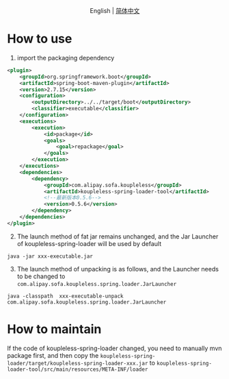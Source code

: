 <div align="center">

English | [简体中文](./README-zh_CN.md)

</div>

# How to use

1. import the packaging dependency
```xml
<plugin>
    <groupId>org.springframework.boot</groupId>
    <artifactId>spring-boot-maven-plugin</artifactId>
    <version>2.7.15</version>
    <configuration>
        <outputDirectory>../../target/boot</outputDirectory>
        <classifier>executable</classifier>
    </configuration>
    <executions>
        <execution>
            <id>package</id>
            <goals>
                <goal>repackage</goal>
            </goals>
        </execution>
    </executions>
    <dependencies>
        <dependency>
            <groupId>com.alipay.sofa.koupleless</groupId>
            <artifactId>koupleless-spring-loader-tool</artifactId>
            <!--最新版本0.5.6-->
            <version>0.5.6</version>
        </dependency>
    </dependencies>
</plugin>
```
2. The launch method of fat jar remains unchanged, and the Jar Launcher of koupleless-spring-loader will be used by default
```shell
java -jar xxx-executable.jar
```
3. The launch method of unpacking is as follows, and the Launcher needs to be changed to `com.alipay.sofa.koupleless.spring.loader.JarLauncher`
```shell
java -classpath  xxx-executable-unpack com.alipay.sofa.koupleless.spring.loader.JarLauncher
```

# How to maintain

If the code of koupleless-spring-loader changed, you need to manually mvn package first, and then copy the `koupleless-spring-loader/target/koupleless-spring-loader-xxx.jar` to `koupleless-spring-loader-tool/src/main/resources/META-INF/loader`

